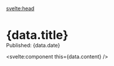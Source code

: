<script lang="ts">
  export let data: PostMetadata;
  import { siteTitle } from "$lib/config";
</script>

<svelte:head>

  <title>{data.title} | {siteTitle}</title>
  <meta name={data.description} />
</svelte:head>

<article class="blog">

# {data.title}

<p class="published">Published: {data.date}</p>

<svelte:component this={data.content} />

</article>

<style lang="scss">
	.published {
		margin-top: 0;
	}
	h1 {
		margin-bottom: 0;
		font-size: 2rem;
	}
</style>

